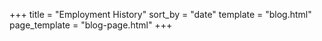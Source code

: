 +++
title = "Employment History"
sort_by = "date"
template = "blog.html"
page_template = "blog-page.html"
+++


